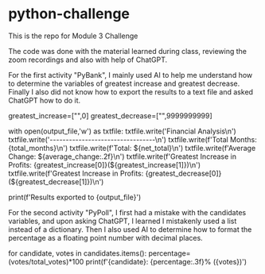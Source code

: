 # python-challenge

This is the repo for Module 3 Challenge

The code was done with the material learned during class, reviewing the zoom recordings and also with help of ChatGPT.

For the first activity "PyBank", I mainly used AI to help me understand how to determine the variables of greatest increase and greatest decrease. Finally I also did not know how to export the results to a text file and asked ChatGPT how to do it.

greatest_increase=["",0]
greatest_decrease=["",9999999999]

with open(output_file,'w') as txtfile:
    txtfile.write('Financial Analysis\n')
    txtfile.write('---------------------------------\n')
    txtfile.write(f'Total Months: {total_months}\n')
    txtfile.write(f'Total: ${net_total}\n')
    txtfile.write(f'Average Change: ${average_change:.2f}\n')
    txtfile.write(f'Greatest Increase in Profits: {greatest_increase[0]}(${greatest_increase[1]})\n')
    txtfile.write(f'Greatest Increase in Profits: {greatest_decrease[0]}(${greatest_decrease[1]})\n')

print(f'Results exported to {output_file}')

For the second activity "PyPoll", I first had a mistake with the candidates variables, and upon asking ChatGPT, I learned I mistakenly used a list instead of a dictionary. Then I also used AI to determine how to format the percentage as a floating point number with decimal places.

for candidate, votes in candidates.items():
    percentage=(votes/total_votes)*100
    print(f'{candidate}: {percentage:.3f}% ({votes})')

